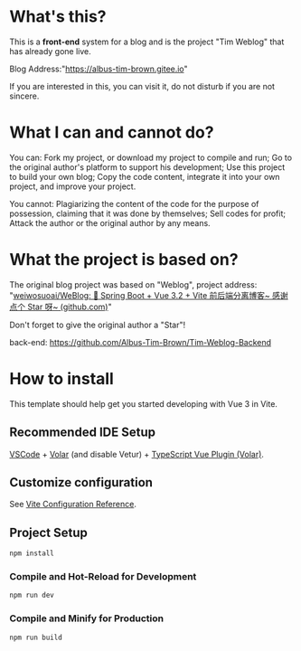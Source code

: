 # What's this?

This is a **front-end** system for a blog and is the project "Tim Weblog" that has already gone live.

Blog Address:"https://albus-tim-brown.gitee.io"

If you are interested in this, you can visit it, do not disturb if you are not sincere.



# What I can and cannot do?

You can:
Fork my project, or download my project to compile and run;
Go to the original author's platform to support his development;
Use this project to build your own blog;
Copy the code content, integrate it into your own project, and improve your project.

You cannot:
Plagiarizing the content of the code for the purpose of possession, claiming that it was done by themselves;
Sell codes for profit;
Attack the author or the original author by any means.



# What the project is based on?

The original blog project was based on "Weblog", project address: "[weiwosuoai/WeBlog: 📗 Spring Boot + Vue 3.2 + Vite 前后端分离博客~ 感谢点个 Star 呀~ (github.com)](https://github.com/weiwosuoai/WeBlog)"



Don't forget to give the original author a "Star"!



back-end:	https://github.com/Albus-Tim-Brown/Tim-Weblog-Backend



# How to install

This template should help get you started developing with Vue 3 in Vite.

## Recommended IDE Setup

[VSCode](https://code.visualstudio.com/) + [Volar](https://marketplace.visualstudio.com/items?itemName=Vue.volar) (and disable Vetur) + [TypeScript Vue Plugin (Volar)](https://marketplace.visualstudio.com/items?itemName=Vue.vscode-typescript-vue-plugin).

## Customize configuration

See [Vite Configuration Reference](https://vitejs.dev/config/).

## Project Setup

```sh
npm install
```

### Compile and Hot-Reload for Development

```sh
npm run dev
```

### Compile and Minify for Production

```sh
npm run build
```

